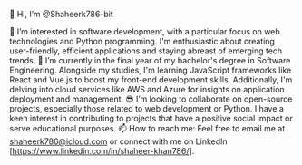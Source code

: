 👋 Hi, I’m @Shaheerk786-bit

👀 I’m interested in software development, with a particular focus on web technologies and Python programming. I'm enthusiastic about creating user-friendly, efficient applications and staying abreast of emerging tech trends.
🌱 I’m currently in the final year of my bachelor's degree in Software Engineering. Alongside my studies, I'm learning JavaScript frameworks like React and Vue.js to boost my front-end development skills. Additionally, I'm delving into cloud services like AWS and Azure for insights on application deployment and management.
😎 I’m looking to collaborate on open-source projects, especially those related to web development or Python. I have a keen interest in contributing to projects that have a positive social impact or serve educational purposes.
📫 How to reach me: Feel free to email me at shaheerk786@icloud.com or connect with me on LinkedIn [https://www.linkedin.com/in/shaheer-khan786/].
<!---
Shaheerk786-bit/Shaheerk786-bit is a ✨ special ✨ repository because its `README.md` (this file) appears on your GitHub profile.
You can click the Preview link to take a look at your changes.
--->
